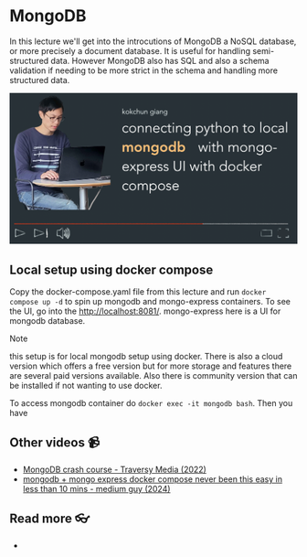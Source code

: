 # MongoDB

In this lecture we'll get into the introcutions of MongoDB a NoSQL database, or more precisely a document database. It is useful for handling semi-structured data. However MongoDB also has SQL and also a schema validation if needing to be more strict in the schema and handling more structured data.

<a href="https://youtu.be/1y8o9UOvcNg" target="_blank">
  <img src="https://github.com/kokchun/assets/blob/main/data_modeling/mongodb.png?raw=true" alt="mongodb" width="600">
</a>

## Local setup using docker compose

Copy the docker-compose.yaml file from this lecture and run `docker compose up -d` to spin up mongodb and mongo-express containers. To see the UI, go into the [http://localhost:8081/](http://localhost:8081/). mongo-express here is a UI for mongodb database.

> [!NOTE]
> this setup is for local mongodb setup using docker. There is also a cloud version which offers a free version but for more storage and features there are several paid versions available. Also there is community version that can be installed if not wanting to use docker.

To access mongodb container do `docker exec -it mongodb bash`. Then you have

## Other videos 📹

- [MongoDB crash course - Traversy Media (2022)](https://www.youtube.com/watch?v=2QQGWYe7IDU&list=PL4RCxklHWZ9shwyfN0KT1KiOX6OOkNJaq&index=9)
- [mongodb + mongo express docker compose never been this easy in less than 10 mins - medium guy (2024)](https://www.youtube.com/watch?v=rPi9yPtlHYw)

## Read more 👓

-

